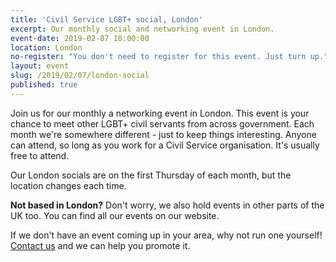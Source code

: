 ```yaml
---
title: 'Civil Service LGBT+ social, London'
excerpt: Our monthly social and networking event in London.
event-date: 2019-02-07 18:00:00
location: London
no-register: "You don't need to register for this event. Just turn up."
layout: event
slug: /2019/02/07/london-social
published: true
---
```

Join us for our monthly a networking event in London. This event is your chance to meet other LGBT+ civil servants from across government. Each month we're somewhere different - just to keep things interesting. Anyone can attend, so long as you work for a Civil Service organisation. It's usually free to attend.

Our London socials are on the first Thursday of each month, but the location changes each time.

**Not based in London?** Don't worry, we also hold events in other parts of the UK too. You can find all our events on our website.

If we don't have an event coming up in your area, why not run one yourself! [Contact us](/about/contact-us/) and we can help you promote it.